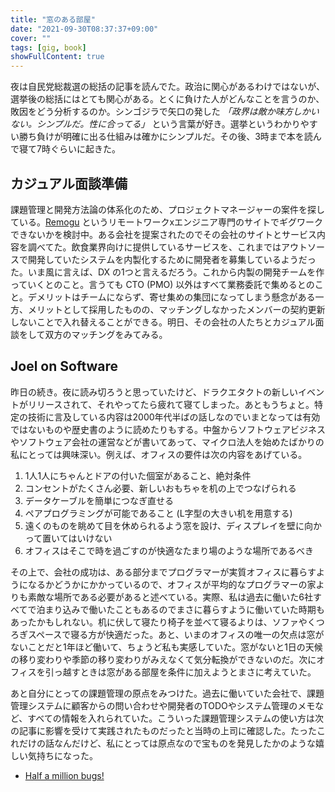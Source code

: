 ```yaml
---
title: "窓のある部屋"
date: "2021-09-30T08:37:37+09:00"
cover: ""
tags: [gig, book]
showFullContent: true
---
```


夜は自民党総裁選の総括の記事を読んでた。政治に関心があるわけではないが、選挙後の総括にはとても関心がある。とくに負けた人がどんなことを言うのか、敗因をどう分析するのか。シンゴジラで矢口の発した *「政界は敵か味方しかいない。シンプルだ。性に合ってる」* という言葉が好き。選挙というわかりやすい勝ち負けが明確に出る仕組みは確かにシンプルだ。その後、3時まで本を読んで寝て7時ぐらいに起きた。

## カジュアル面談準備

課題管理と開発方法論の体系化のため、プロジェクトマネージャーの案件を探している。[Remogu](https://remogu.jp/) というリモートワークxエンジニア専門のサイトでギグワークできないかを検討中。ある会社を提案されたのでその会社のサイトとサービス内容を調べてた。飲食業界向けに提供しているサービスを、これまではアウトソースで開発していたシステムを内製化するために開発者を募集しているようだった。いま風に言えば、DX の1つと言えるだろう。これから内製の開発チームを作っていくとのこと。言うても CTO (PMO) 以外はすべて業務委託で集めるとのこと。デメリットはチームにならず、寄せ集めの集団になってしまう懸念がある一方、メリットとして採用したものの、マッチングしなかったメンバーの契約更新しないことで入れ替えることができる。明日、その会社の人たちとカジュアル面談をして双方のマッチングをみてみる。

## Joel on Software

昨日の続き。夜に読み切ろうと思っていたけど、ドラクエタクトの新しいイベントがリリースされて、それやってたら疲れて寝てしまった。あともうちょと。特定の技術に言及している内容は2000年代半ばの話しなのでいまとなっては有効ではないものや歴史書のように読めたりもする。中盤からソフトウェアビジネスやソフトウェア会社の運営などが書いてあって、マイクロ法人を始めたばかりの私にとっては興味深い。例えば、オフィスの要件は次の内容をあげている。

1. 1人1人にちゃんとドアの付いた個室があること、絶対条件
1. コンセントがたくさん必要、新しいおもちゃを机の上でつなげられる
1. データケーブルを簡単につなぎ直せる
1. ペアプログラミングが可能であること (L字型の大きい机を用意する)
1. 遠くのものを眺めて目を休められるよう窓を設け、ディスプレイを壁に向かって置いてはいけない
1. オフィスはそこで時を過ごすのが快適なたまり場のような場所であるべき

その上で、会社の成功は、ある部分までプログラマーが実質オフィスに暮らすようになるかどうかにかかっているので、オフィスが平均的なプログラマーの家よりも素敵な場所である必要があると述べている。実際、私は過去に働いた6社すべてで泊まり込みで働いたこともあるのでまさに暮らすように働いていた時期もあったかもしれない。机に伏して寝たり椅子を並べて寝るよりは、ソファやくつろぎスペースで寝る方が快適だった。あと、いまのオフィスの唯一の欠点は窓がないことだと1年ほど働いて、ちょうど私も実感していた。窓がないと1日の天候の移り変わりや季節の移り変わりがみえなくて気分転換ができないのだ。次にオフィスを引っ越すときは窓がある部屋を条件に加えようとまさに考えていた。

あと自分にとっての課題管理の原点をみつけた。過去に働いていた会社で、課題管理システムに顧客からの問い合わせや開発者のTODOやシステム管理のメモなど、すべての情報を入れられていた。こういった課題管理システムの使い方は次の記事に影響を受けて実践されたものだったと当時の上司に確認した。たったこれだけの話なんだけど、私にとっては原点なので宝ものを発見したかのような嬉しい気持ちになった。

* [Half a million bugs!](https://www.joelonsoftware.com/2006/12/20/half-a-million-bugs/)
